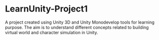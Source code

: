 # LearnUnity-Project1
A project created using Unity 3D and Unity Monodevelop tools for learning purpose. The aim is to understand different concepts related to building virtual world and character simulation in Unity.

